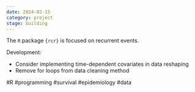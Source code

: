 ```yaml
---
date: 2024-02-15
category: project
stage: building
---
```


The `R` package `{rcr}` is focused on recurrent events.

Development:
- Consider implementing time-dependent covariates in data reshaping
- Remove for loops from data cleaning method

#R 
#programming 
#survival 
#epidemiology 
#data
